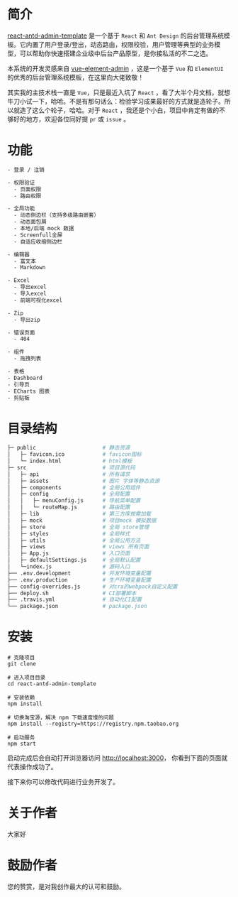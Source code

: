 
# 简介

[react-antd-admin-template](https://nlrx-wjc.github.io/react-antd-admin-template/) 是一个基于 `React` 和 `Ant Design` 的后台管理系统模板。它内置了用户登录/登出，动态路由，权限校验，用户管理等典型的业务模型，可以帮助你快速搭建企业级中后台产品原型，是你接私活的不二之选。

本系统的开发灵感来自 [vue-element-admin](https://github.com/PanJiaChen/vue-element-admin/) ，这是一个基于 `Vue` 和 `ElementUI` 的优秀的后台管理系统模板，在这里向大佬致敬！

其实我的主技术栈一直是 `Vue`，只是最近入坑了 `React` ，看了大半个月文档，就想牛刀小试一下，哈哈。不是有那句话么：检验学习成果最好的方式就是造轮子。所以就造了这么个轮子，哈哈。对于 `React` ，我还是个小白，项目中肯定有做的不够好的地方，欢迎各位同好提 `pr` 或 `issue` 。

# 功能

```bash
- 登录 / 注销

- 权限验证
  - 页面权限
  - 路由权限

- 全局功能
  - 动态侧边栏（支持多级路由嵌套）
  - 动态面包屑
  - 本地/后端 mock 数据
  - Screenfull全屏
  - 自适应收缩侧边栏

- 编辑器
  - 富文本
  - Markdown

- Excel
  - 导出excel
  - 导入excel
  - 前端可视化excel

- Zip
  - 导出zip

- 错误页面
  - 404

- 组件
  - 拖拽列表

- 表格
- Dashboard
- 引导页
- ECharts 图表
- 剪贴板
```

# 目录结构

```bash
├─ public                     # 静态资源
│   ├─ favicon.ico            # favicon图标
│   └─ index.html             # html模板
├─ src                        # 项目源代码
│   ├─ api                    # 所有请求
│   ├─ assets                 # 图片 字体等静态资源
│   ├─ components             # 全局公用组件
│   ├─ config                 # 全局配置
│   │   ├─ menuConfig.js      # 导航菜单配置
│   │   └─ routeMap.js        # 路由配置
│   ├─ lib                    # 第三方库按需加载
│   ├─ mock                   # 项目mock 模拟数据
│   ├─ store                  # 全局 store管理
│   ├─ styles                 # 全局样式
│   ├─ utils                  # 全局公用方法
│   ├─ views                  # views 所有页面
│   ├─ App.js                 # 入口页面
│   ├─ defaultSettings.js     # 全局默认配置
│   └─index.js                # 源码入口
├── .env.development          # 开发环境变量配置
├── .env.production           # 生产环境变量配置
├── config-overrides.js       # 对cra的webpack自定义配置
├── deploy.sh                 # CI部署脚本
├── .travis.yml               # 自动化CI配置
└── package.json              # package.json
```

# 安装

```shell
# 克隆项目
git clone

# 进入项目目录
cd react-antd-admin-template

# 安装依赖
npm install

# 切换淘宝源，解决 npm 下载速度慢的问题
npm install --registry=https://registry.npm.taobao.org

# 启动服务
npm start
```

启动完成后会自动打开浏览器访问 [http://localhost:3000](http://localhost:3000)， 你看到下面的页面就代表操作成功了。

接下来你可以修改代码进行业务开发了。

# 关于作者

大家好

# 鼓励作者

您的赞赏，是对我创作最大的认可和鼓励。
